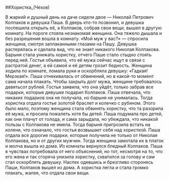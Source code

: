 ##Хористка_(Чехов)

В жаркий и душный день на даче сидели двое — Николай Петрович Колпаков и девушка Паша.
В дверь кто-то позвонил, и девушка поспешила открыть её, а Колпаков, собрав свои вещи, вышел в другую комнату. На пороге стояла незнакомая женщина.
Она тяжело дышала и без разрешения вошла в комнату. «Мой муж у вас?» — спросила женщина, смотря заплаканными глазами на Пашу. Девушка растерялась и сделала вид, что не знает никакого Николая Колпакова.
Барыня стала унижать хористку, отчего Паше стало стыдно стоять перед ней. Гостья объявила, что её мужа сейчас ищут в связи с растратой денег, а ей самой и её детям грозит бедность. Женщина ходила по комнате, ломала руки и оскорбляла девушку: «Гадкая! Мерзкая!». Паша отнекивалась от обвинений, но в какой-то момент сама начала плакать.
Чтобы закрыть долг мужа, женщине требовалось девятьсот рублей. Гостья заявила, что она уйдёт, только забрав все подарки, которые девушке подарил Колпаков. Паша отвечала, что никаких подарков она не получала, но барыня не унималась. Тогда хористка отдала гостье золотой браслет и колечко с рубином. Этого было мало, поэтому женщина стала обвинять хористку, что та разорила её мужа, и просила пожалеть хотя бы детей. Паша подумала про детей, как они плачут от голода, и сама зарыдала, но убеждала, что никакой пользы с Колпакова не имела.
Тогда барыня пригрозила встать на колени, что означало, что гостья возвышает себя над хористкой. Паша отдала все дорогие подарки, которые получила не только от Николая Колпакова, но и от других мужчин. Тогда женщина замотала их в платок и молча вышла из дома.
Из комнаты вернулся бледный Колпаков. Паша в чувствах потребовала от него объяснений, но тот, несмотря на то, что его жена и так сгоряча унизила хористку, схватился за голову и сам стал оскорблять девушку.
Наспех одевшись и брезгливо сторонясь Паши, Колпаков вышел из дома. А хористка легла и стала громко плакать, жалея, что отдала свои вещи.

